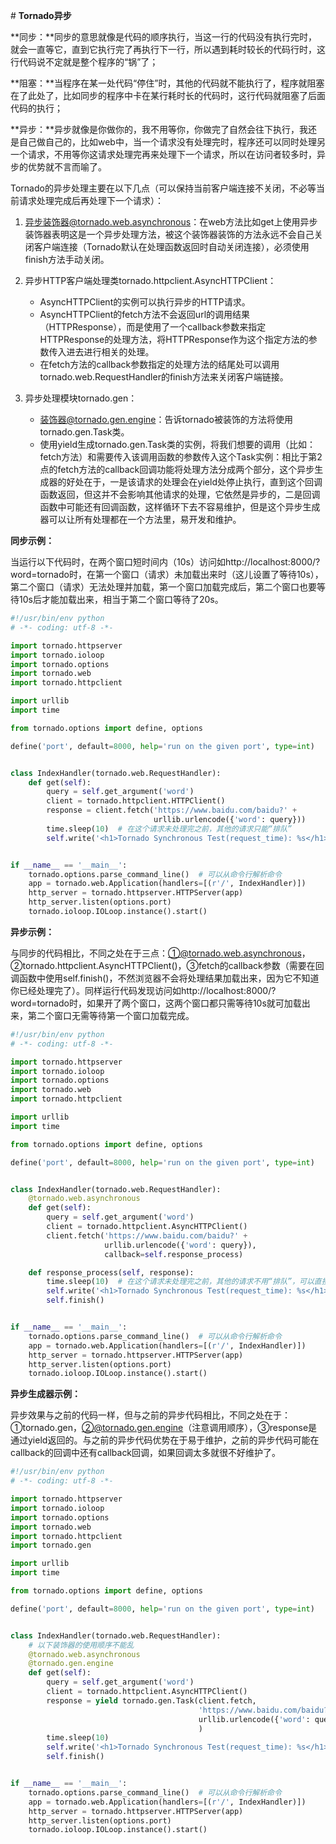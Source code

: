 \# **Tornado异步**

**同步：**同步的意思就像是代码的顺序执行，当这一行的代码没有执行完时，就会一直等它，直到它执行完了再执行下一行，所以遇到耗时较长的代码行时，这行代码说不定就是整个程序的“锅”了；

**阻塞：**当程序在某一处代码“停住”时，其他的代码就不能执行了，程序就阻塞在了此处了，比如同步的程序中卡在某行耗时长的代码时，这行代码就阻塞了后面代码的执行；

**异步：**异步就像是你做你的，我不用等你，你做完了自然会往下执行，我还是自己做自己的，比如web中，当一个请求没有处理完时，程序还可以同时处理另一个请求，不用等你这请求处理完再来处理下一个请求，所以在访问者较多时，异步的优势就不言而喻了。

Tornado的异步处理主要在以下几点（可以保持当前客户端连接不关闭，不必等当前请求处理完成后再处理下一个请求）：

1. 异步装饰器@tornado.web.asynchronous：在web方法比如get上使用异步装饰器表明这是一个异步处理方法，被这个装饰器装饰的方法永远不会自己关闭客户端连接（Tornado默认在处理函数返回时自动关闭连接），必须使用finish方法手动关闭。
2. 异步HTTP客户端处理类tornado.httpclient.AsyncHTTPClient：

   * AsyncHTTPClient的实例可以执行异步的HTTP请求。
   * AsyncHTTPClient的fetch方法不会返回url的调用结果（HTTPResponse），而是使用了一个callback参数来指定HTTPResponse的处理方法，将HTTPResponse作为这个指定方法的参数传入进去进行相关的处理。
   * 在fetch方法的callback参数指定的处理方法的结尾处可以调用tornado.web.RequestHandler的finish方法来关闭客户端链接。

3. 异步处理模块tornado.gen：

   * 装饰器@tornado.gen.engine：告诉tornado被装饰的方法将使用tornado.gen.Task类。
   * 使用yield生成tornado.gen.Task类的实例，将我们想要的调用（比如：fetch方法）和需要传入该调用函数的参数传入这个Task实例：相比于第2点的fetch方法的callback回调功能将处理方法分成两个部分，这个异步生成器的好处在于，一是该请求的处理会在yield处停止执行，直到这个回调函数返回，但这并不会影响其他请求的处理，它依然是异步的，二是回调函数中可能还有回调函数，这样循环下去不容易维护，但是这个异步生成器可以让所有处理都在一个方法里，易开发和维护。

**同步示例：**

当运行以下代码时，在两个窗口短时间内（10s）访问如http://localhost:8000/?word=tornado时，在第一个窗口（请求）未加载出来时（这儿设置了等待10s），第二个窗口（请求）无法处理并加载，第一个窗口加载完成后，第二个窗口也要等待10s后才能加载出来，相当于第二个窗口等待了20s。

```py
#!/usr/bin/env python
# -*- coding: utf-8 -*-

import tornado.httpserver
import tornado.ioloop
import tornado.options
import tornado.web
import tornado.httpclient

import urllib
import time

from tornado.options import define, options

define('port', default=8000, help='run on the given port', type=int)


class IndexHandler(tornado.web.RequestHandler):
    def get(self):
        query = self.get_argument('word')
        client = tornado.httpclient.HTTPClient()
        response = client.fetch('https://www.baidu.com/baidu?' +
                                urllib.urlencode({'word': query}))
        time.sleep(10)  # 在这个请求未处理完之前，其他的请求只能“排队”
        self.write('<h1>Tornado Synchronous Test(request_time): %s</h1>' % response.request_time)


if __name__ == '__main__':
    tornado.options.parse_command_line()  # 可以从命令行解析命令
    app = tornado.web.Application(handlers=[(r'/', IndexHandler)])
    http_server = tornado.httpserver.HTTPServer(app)
    http_server.listen(options.port)
    tornado.ioloop.IOLoop.instance().start()
```

**异步示例：**

与同步的代码相比，不同之处在于三点：①@tornado.web.asynchronous，②tornado.httpclient.AsyncHTTPClient\(\)，③fetch的callback参数（需要在回调函数中使用self.finish\(\)，不然浏览器不会将处理结果加载出来，因为它不知道你已经处理完了）。同样运行代码发现访问如http://localhost:8000/?word=tornado时，如果开了两个窗口，这两个窗口都只需等待10s就可加载出来，第二个窗口无需等待第一个窗口加载完成。

```py
#!/usr/bin/env python
# -*- coding: utf-8 -*-

import tornado.httpserver
import tornado.ioloop
import tornado.options
import tornado.web
import tornado.httpclient

import urllib
import time

from tornado.options import define, options

define('port', default=8000, help='run on the given port', type=int)


class IndexHandler(tornado.web.RequestHandler):
    @tornado.web.asynchronous
    def get(self):
        query = self.get_argument('word')
        client = tornado.httpclient.AsyncHTTPClient()
        client.fetch('https://www.baidu.com/baidu?' +
                     urllib.urlencode({'word': query}),
                     callback=self.response_process)

    def response_process(self, response):
        time.sleep(10)  # 在这个请求未处理完之前，其他的请求不用“排队”，可以直接处理
        self.write('<h1>Tornado Synchronous Test(request_time): %s</h1>' % response.request_time)
        self.finish()


if __name__ == '__main__':
    tornado.options.parse_command_line()  # 可以从命令行解析命令
    app = tornado.web.Application(handlers=[(r'/', IndexHandler)])
    http_server = tornado.httpserver.HTTPServer(app)
    http_server.listen(options.port)
    tornado.ioloop.IOLoop.instance().start()
```

**异步生成器示例：**

异步效果与之前的代码一样，但与之前的异步代码相比，不同之处在于：①tornado.gen，②@tornado.gen.engine（注意调用顺序），③response是通过yield返回的。与之前的异步代码优势在于易于维护，之前的异步代码可能在callback的回调中还有callback回调，如果回调太多就很不好维护了。

```py
#!/usr/bin/env python
# -*- coding: utf-8 -*-

import tornado.httpserver
import tornado.ioloop
import tornado.options
import tornado.web
import tornado.httpclient
import tornado.gen

import urllib
import time

from tornado.options import define, options

define('port', default=8000, help='run on the given port', type=int)


class IndexHandler(tornado.web.RequestHandler):
    # 以下装饰器的使用顺序不能乱
    @tornado.web.asynchronous
    @tornado.gen.engine
    def get(self):
        query = self.get_argument('word')
        client = tornado.httpclient.AsyncHTTPClient()
        response = yield tornado.gen.Task(client.fetch,
                                          'https://www.baidu.com/baidu?' +
                                          urllib.urlencode({'word': query})
                                          )
        time.sleep(10)
        self.write('<h1>Tornado Synchronous Test(request_time): %s</h1>' % response.request_time)
        self.finish()


if __name__ == '__main__':
    tornado.options.parse_command_line()  # 可以从命令行解析命令
    app = tornado.web.Application(handlers=[(r'/', IndexHandler)])
    http_server = tornado.httpserver.HTTPServer(app)
    http_server.listen(options.port)
    tornado.ioloop.IOLoop.instance().start()
```



